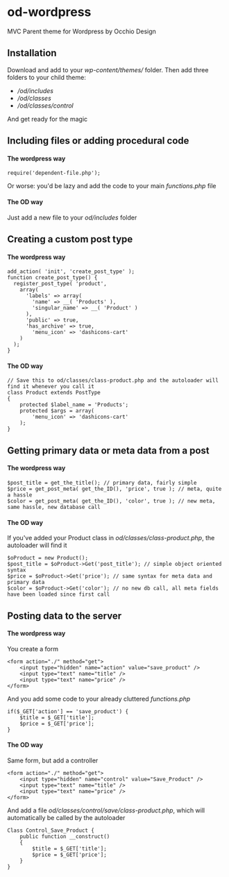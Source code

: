 # od-wordpress
MVC Parent theme for Wordpress by Occhio Design

## Installation
Download and add to your *wp-content/themes/* folder. Then add three folders to your child theme:
- */od/includes*
- */od/classes*
- */od/classes/control*

And get ready for the magic

## Including files or adding procedural code
#### The wordpress way
```
require('dependent-file.php');
```
Or worse: you'd be lazy and add the code to your main *functions.php* file
#### The OD way
Just add a new file to your *od/includes* folder

## Creating a custom post type
#### The wordpress way
```
add_action( 'init', 'create_post_type' );
function create_post_type() {
  register_post_type( 'product',
    array(
      'labels' => array(
        'name' => __( 'Products' ),
        'singular_name' => __( 'Product' )
      ),
      'public' => true,
      'has_archive' => true,
    	'menu_icon' => 'dashicons-cart'
    )
  );
}
```
#### The OD way
```
// Save this to od/classes/class-product.php and the autoloader will find it whenever you call it
class Product extends PostType
{
	protected $label_name = 'Products';
	protected $args = array(
		'menu_icon' => 'dashicons-cart'
	);
}
```

## Getting primary data or meta data from a post
#### The wordpress way
```
$post_title = get_the_title(); // primary data, fairly simple
$price = get_post_meta( get_the_ID(), 'price', true ); // meta, quite a hassle
$color = get_post_meta( get_the_ID(), 'color', true ); // new meta, same hassle, new database call

```
#### The OD way
If you've added your Product class in *od/classes/class-product.php*, the autoloader will find it
```
$oProduct = new Product();
$post_title = $oProduct->Get('post_title'); // simple object oriented syntax
$price = $oProduct->Get('price'); // same syntax for meta data and primary data
$color = $oProduct->Get('color'); // no new db call, all meta fields have been loaded since first call
```

## Posting data to the server
#### The wordpress way
You create a form
```
<form action="./" method="get">
	<input type="hidden" name="action" value="save_product" />
	<input type="text" name="title" />
	<input type="text" name="price" />
</form>
```
And you add some code to your already cluttered *functions.php*
```
if($_GET['action'] == 'save_product') {
	$title = $_GET['title'];
	$price = $_GET['price'];
}
```
#### The OD way
Same form, but add a controller
```
<form action="./" method="get">
	<input type="hidden" name="control" value="Save_Product" />
	<input type="text" name="title" />
	<input type="text" name="price" />
</form>
```
And add a file *od/classes/control/save/class-product.php*, which will automatically be called by the autoloader
```
Class Control_Save_Product {
	public function __construct()
	{
		$title = $_GET['title'];
		$price = $_GET['price'];	
	}
}
```
